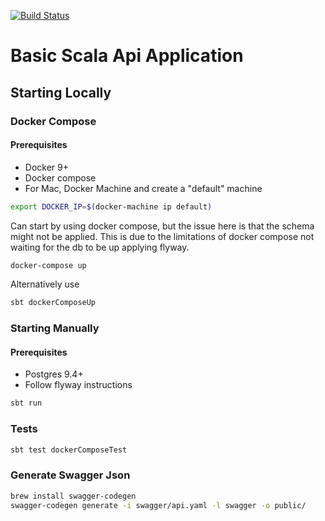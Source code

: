 [![Build Status](https://travis-ci.org/marky-mark/play-basic.svg?branch=master)](https://travis-ci.org/marky-mark/play-basic)

Basic Scala Api Application
============================

## Starting Locally

### Docker Compose

#### Prerequisites
* Docker 9+
* Docker compose
* For Mac, Docker Machine and create a "default" machine

```bash
export DOCKER_IP=$(docker-machine ip default)
```

Can start by using docker compose, but the issue here is that the schema might not be applied. This is due to the limitations of docker compose not waiting for the db to be up applying flyway.

```bash
docker-compose up
```

Alternatively use

```bash
sbt dockerComposeUp
```

### Starting Manually

#### Prerequisites

* Postgres 9.4+
* Follow flyway instructions 


```bash
sbt run
```

### Tests

```bash
sbt test dockerComposeTest
```

### Generate Swagger Json

```bash
brew install swagger-codegen
swagger-codegen generate -i swagger/api.yaml -l swagger -o public/
```


